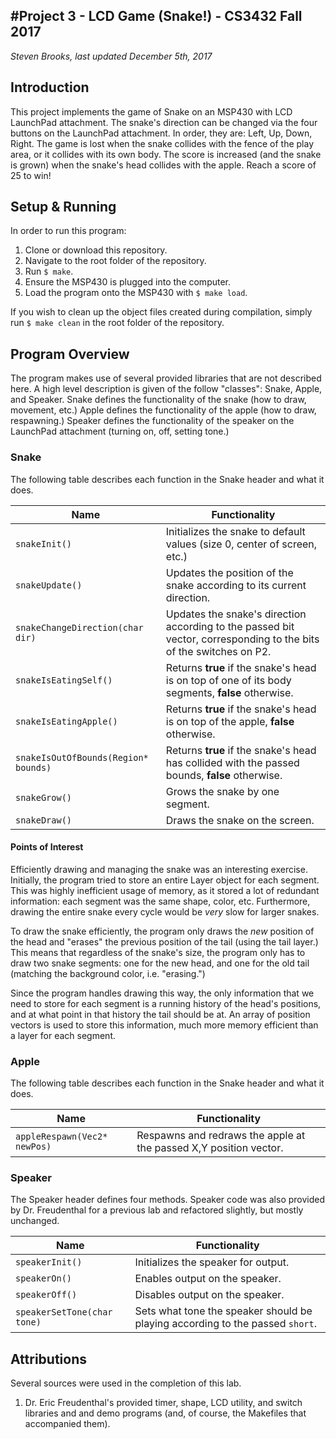 #Project 3 - LCD Game (Snake!) - CS3432 Fall 2017
--
*Steven Brooks, last updated December 5th, 2017*
## Introduction
This project implements the game of Snake on an MSP430 with LCD LaunchPad attachment. The snake's direction can be changed via the four buttons on the LaunchPad attachment. In order, they are: Left, Up, Down, Right. The game is lost when the snake collides with the fence of the play area, or it collides with its own body. The score is increased (and the snake is grown) when the snake's head collides with the apple. Reach a score of 25 to win!

## Setup & Running
In order to run this program:

1. Clone or download this repository.
2. Navigate to the root folder of the repository.
3. Run `$ make`.
4. Ensure the MSP430 is plugged into the computer.
5. Load the program onto the MSP430 with `$ make load`.

If you wish to clean up the object files created during compilation, simply run `$ make clean` in the root folder of the repository.

## Program Overview
The program makes use of several provided libraries that are not described here. A high level description is given of the follow "classes": Snake, Apple, and Speaker. Snake defines the functionality of the snake (how to draw, movement, etc.) Apple defines the functionality of the apple (how to draw, respawning.) Speaker defines the functionality of the speaker on the LaunchPad attachment (turning on, off, setting tone.)

### Snake
The following table describes each function in the Snake header and what it does.

| Name | Functionality  |
|---|---|
|  `snakeInit()` |  Initializes the snake to default values (size 0, center of screen, etc.)|
|  `snakeUpdate()` | Updates the position of the snake according to its current direction. |
|  `snakeChangeDirection(char dir)` | Updates the snake's direction according to the passed bit vector, corresponding to the bits of the switches on P2. |
|  `snakeIsEatingSelf()` | Returns **true** if the snake's head is on top of one of its body segments, **false** otherwise. |
|  `snakeIsEatingApple()` | Returns **true** if the snake's head is on top of the apple, **false** otherwise. |
|  `snakeIsOutOfBounds(Region* bounds)` | Returns **true** if the snake's head has collided with the passed bounds, **false** otherwise. |
|  `snakeGrow()` | Grows the snake by one segment. |
|  `snakeDraw()` | Draws the snake on the screen. |

#### Points of Interest
Efficiently drawing and managing the snake was an interesting exercise. Initially, the program tried to store an entire Layer object for each segment. This was highly inefficient usage of memory, as it stored a lot of redundant information: each segment was the same shape, color, etc. Furthermore, drawing the entire snake every cycle would be *very* slow for larger snakes.

To draw the snake efficiently, the program only draws the *new* position of the head and "erases" the previous position of the tail (using the tail layer.) This means that regardless of the snake's size, the program only has to draw two snake segments: one for the new head, and one for the old tail (matching the background color, i.e. "erasing.")

Since the program handles drawing this way, the only information that we need to store for each segment is a running history of the head's positions, and at what point in that history the tail should be at. An array of position vectors is used to store this information, much more memory efficient than a layer for each segment.

### Apple
The following table describes each function in the Snake header and what it does.

| Name | Functionality  |
|---|---|
|  `appleRespawn(Vec2* newPos)` |  Respawns and redraws the apple at the passed X,Y position vector. |

### Speaker
The Speaker header defines four methods. Speaker code was also provided by Dr. Freudenthal for a previous lab and refactored slightly, but mostly unchanged.

| Name | Functionality  |
|---|---|
|  `speakerInit()` |  Initializes the speaker for output. |
|  `speakerOn()` |  Enables output on the speaker. |
|  `speakerOff()` |  Disables output on the speaker. |
|  `speakerSetTone(char tone)` | Sets what tone the speaker should be playing according to the passed `short`. |

## Attributions
Several sources were used in the completion of this lab.

1. Dr. Eric Freudenthal's provided timer, shape, LCD utility, and switch libraries and and demo programs (and, of course, the Makefiles that accompanied them).